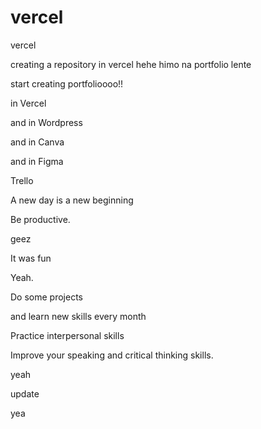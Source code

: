 # vercel
vercel

creating a repository in vercel hehe
himo na portfolio lente

start creating portfolioooo!!

in Vercel

and in Wordpress

and in Canva

and in Figma

Trello

A new day is a new beginning

Be productive.

geez

It was fun

Yeah.

Do some projects

and learn new skills every month

Practice interpersonal skills

Improve your speaking and critical thinking skills.

yeah

update

yea
